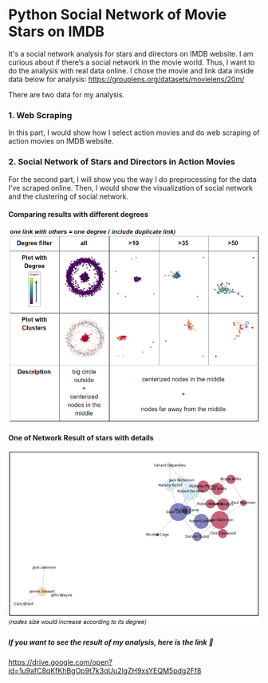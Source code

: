 # Python Social Network of Movie Stars on IMDB
It's a social network analysis for stars and directors on IMDB website. 
I am curious about if there’s a social network in the movie world. Thus, I want to do the analysis with real data online.
I chose the movie and link data inside data below for analysis: 
https://grouplens.org/datasets/movielens/20m/

There are two data for my analysis.
### 1. Web Scraping
In this part, I would show how I select action movies and do web scraping of action movies on IMDB website.

### 2. Social Network of Stars and Directors in Action Movies
For the second part, I will show you the way I do preprocessing for the data I've scraped online. Then, I would show the visualization of social network and the clustering of social network. 
#### Comparing results with different degrees
![image](allnet.png)
#### One of Network Result of stars with details
![image](net.png)


##### If you want to see the result of my analysis, here is the link 🔽
https://drive.google.com/open?id=1u9afC8qKfKhBgOp9t7k3qUu2lgZH9xsYEQM5pdg2Ff8
